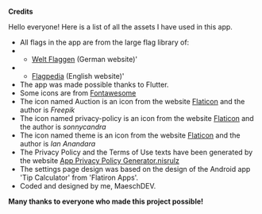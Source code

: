 **Credits**

Hello everyone!
Here is a list of all the assets I have used in this app.

* All flags in the app are from the large flag library of:
* * [Welt Flaggen](https://www.welt-flaggen.de/) (German website)'
* * [Flagpedia](https://flagpedia.net/) (English website)'
* The app was made possible thanks to Flutter.
* Some icons are from [Fontawesome](https://fontawesome.com/)
* The icon named Auction is an icon from the website [Flaticon](https://www.flaticon.com/) and the author is *Freepik*
* The icon named privacy-policy is an icon from the website [Flaticon](https://www.flaticon.com/) and the author is *sonnycandra*
* The icon named theme is an icon from the website [Flaticon](https://www.flaticon.com/) and the author is *Ian Anandara*
* The Privacy Policy and the Terms of Use texts have been generated by the website [App Privacy Policy Generator.nisrulz](https://app-privacy-policy-generator.nisrulz.com/)
* The settings page design was based on the design of the Android app 'Tip Calculator' from 'Flatiron Apps'.
* Coded and designed by me, MaeschDEV.

**Many thanks to everyone who made this project possible!**
